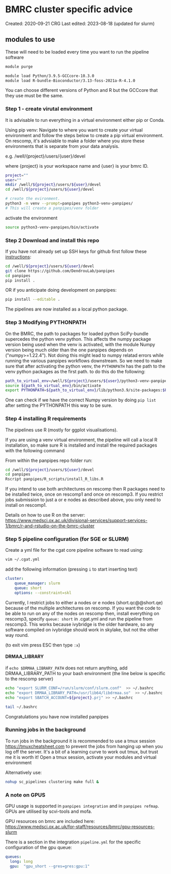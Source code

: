 # BMRC cluster specific advice

Created: 2020-09-21 CRG
Last edited: 2023-08-18 (updated for slurm)

## modules to use

These will need to be loaded every time you want to run the pipeline software


```bash
module purge

module load Python/3.9.5-GCCcore-10.3.0
module load R-bundle-Bioconductor/3.13-foss-2021a-R-4.1.0
```

You can choose different versions of Python and R but the GCCcore that they use must be the same.

### Step 1 - create virutal environment

It is advisable to run everything in a virtual environment either pip or Conda.

Using pip venv:
Navigate to where you want to create your virtual environment and follow the steps below to create a pip virtual environment. 
On rescomp, it's advsiable to make a folder where you store these environments that is separate from your data analysis.

e.g. /well/{project}/users/{user}/devel

where {project} is your workspace name
and {user} is your bmrc ID.

```bash
project=""
user=""
mkdir /well/${project}/users/${user}/devel
cd /well/${project}/users/${user}/devel

# create the evironment.
python3 -m venv --prompt=panpipes python3-venv-panpipes/
# This will create a panpipes/venv folder
```

activate the environment

```bash
source python3-venv-panpipes/bin/activate
```

### Step 2 Download and install this repo

If you have not already set up SSH keys for github first follow these [instructions](https://github.com/DendrouLab/panpipes/docs/set_up_ssh_keys_for_github.md):


```bash
cd /well/${project}/users/${user}/devel
git clone https://github.com/DendrouLab/panpipes
cd panpipes
pip install .
```

OR if you anticipate doing development on panpipes:

```bash
pip install --editable .
```

The pipelines are now installed as a local python package.

### Step 3 Modifying PYTHONPATH 

On the BMRC, the path to packages for loaded python SciPy-bundle supercedes the python venv python. This affects the numpy package version being used when the venv is activated, with the module Numpy version being much older than the one panpipes depends on ("numpy>=1.22.4"). Not doing this might lead to numpy relatad errors while running the various panpipes workflows downstream.
So we need to make sure that after activating the python venv, the `PYTHONPATH` has the path to the venv python packages as the first path. to do this do the following:

```bash
path_to_virtual_env=/well/${project}/users/${user}/python3-venv-panpipes
source ${path_to_virtual_env}/bin/activate
export PYTHONPATH=${path_to_virtual_env}/lib/python3.9/site-packages:$PYTHONPATH
```

One can check if we have the correct Numpy version by doing `pip list` after setting the PYTHONPATH this way to be sure.

### Step 4 installing R requirements

The pipelines use R (mostly for ggplot visualisations).

If you are using a venv virtual environment,  the pipeline will call a local R installation, so make sure R is installed and install the required packages with the following command

From within the panpipes repo folder run:

```bash
cd /well/${project}/users/${user}/devel
cd panpipes
Rscript panpipes/R_scripts/install_R_libs.R
```

<!-- 
```
pip install git+https://github.com/DendrouLab/panpipes
``` -->

If you intend to use both architectures on rescomp then R packages need to be installed twice, once on rescomp1 and once on rescomp3. If you restrict jobs submission to just a or e nodes as described above, you only need to install on rescomp1.  

Details on how to use R on the server:
https://www.medsci.ox.ac.uk/divisional-services/support-services-1/bmrc/r-and-rstudio-on-the-bmrc-cluster

### Step 5 pipeline configuration (for SGE or SLURM)

Create a yml file for the cgat core pipeline software to read using:

```bash
vim ~/.cgat.yml
```

add the following information (pressing `i` to start inserting text)

```yaml
cluster:
    queue_manager: slurm 
    queue: short
    options: --constraint=skl 

```

Currently, I restrict jobs to either a nodes or e nodes (short.qc@@short.qe) because of the multiple architectures on rescomp.
If you want the code to be able to run on any of the nodes on rescomp then, install everything on rescomp3, specify `queue: short` in .cgat.yml and run the pipeline from rescomp3.
This works because ivybridge is the older hardware, so any software compiled on ivybridge should work in skylake, but not the other way round.

(to exit vim press ESC then type `:x`)


#### DRMAA_LIBRARY

if `echo $DRMAA_LIBRARY_PATH` does not return anything, add DRMAA_LIBRARY_PATH to your bash environment (the line below is specific to the rescomp server)

```bash
echo "export SLURM_CONF=/run/slurm/conf/slurm.conf"  >> ~/.bashrc
echo "export DRMAA_LIBRARY_PATH=/usr/lib64/libdrmaa.so"  >> ~/.bashrc
echo "export SBATCH_ACCOUNT=${project}.prj" >> ~/.bashrc

tail ~/.bashrc
```

Congratulations you have now installed panpipes

### Running jobs in the background

To run jobs in the background it is recommended to use a tmux session https://tmuxcheatsheet.com
to prevent the jobs from hanging up when you log off the server. It's a bit of a learning curve to work out tmux, but trust me it is worth it!
Open a tmux session, activate your modules and virtual environment

Alternatively use:

```bash
nohup sc_pipelines clustering make full &
```

### A note on GPUS

GPU usage is supported in `panpipes integration` and in `panpipes refmap`.
GPUs are utilised by scvi-tools and mofa.

GPU resources on bmrc are included here: https://www.medsci.ox.ac.uk/for-staff/resources/bmrc/gpu-resources-slurm

There is a section in the integration `pipeline.yml` for the specific configuration of the gpu queue:

```yaml
queues:
  long: long
  gpu:  "gpu_short --gres=gres:gpu:1"
```
